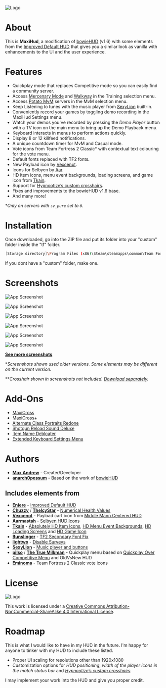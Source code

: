 ![Logo](https://images.gamebanana.com/img/ss/mods/67b9b9277bf51.jpg)

# About

This is **MaxiHud**, a modification of [bowieHUD](https://gamebanana.com/mods/432539) (v1.6) with some elements from the [Improved Default HUD](https://gamebanana.com/mods/26482) that gives you a similar look as vanilla with enhancements to the UI and the user experience.

# Features

- Quickplay mode that replaces Competitive mode so you can easily find a community server.
- Access [Mercenary Mode](https://steamcommunity.com/sharedfiles/filedetails/?id=3325521784) and [Walkway](https://gamebanana.com/mods/74812) in the Training selection menu.
- Access [Potato MvM](https://potato.tf/) servers in the MvM selection menu.
- Keep Listening to tunes with the music player from [SexyLion](https://gamebanana.com/members/1749671) built-in.
- Conveniently record your games by toggling demo recording in the MaxiHud Settings menu.
- Watch your demos you've recorded by pressing the *Demo Player* button with a TV icon on the main menu to bring up the Demo Playback menu.
- Keyboard interacts in menus to perform actions quickly.
- Display 8 or 12 killfeed notifications.
- A unique countdown timer for MvM and Casual mode.
- Vote icons from Team Fortress 2 Classic* with contextual text colouring for the vote menu.
- Default fonts replaced with TF2 fonts.
- New Payload icon by [Vexcenot](https://gamebanana.com/members/2134385).
- Icons for Selbyen by [Aar](https://gamebanana.com/members/1592670).
- HD item icons, menu event backgrounds, loading screens, and game icon from [Tkain](https://gamebanana.com/members/1582147).
- Support for [Hypnootize’s custom crosshairs](https://github.com/Hypnootize/TF2-HUD-Crosshairs).
- Fixes and improvements to the bowieHUD v1.6 base.
- And many more!

**Only on servers with `sv_pure` set to `0`.*

# Installation

Once downloaded, go into the ZIP file and put its folder into your "custom" folder inside the "tf" folder.

```bash
[Storage directory]\Program Files (x86)\Steam\steamapps\common\Team Fortress 2\tf\custom
```

If you dont have a "custom" folder, make one.
    
# Screenshots

![App Screenshot](https://images.gamebanana.com/img/ss/mods/6613d62a58513.jpg)

![App Screenshot](https://images.gamebanana.com/img/ss/mods/65e4b6c131255.jpg)

![App Screenshot](https://images.gamebanana.com/img/ss/mods/65e4b6c18f00d.jpg)

![App Screenshot](https://images.gamebanana.com/img/ss/mods/65e4b6c23036a.jpg)

![App Screenshot](https://images.gamebanana.com/img/ss/mods/6634dc2acdd31.jpg)

![App Screenshot](https://images.gamebanana.com/img/ss/mods/6634dc2b1678e.jpg)

[**See more screenshots**](https://mega.nz/folder/3NxT3Dbb#mwdmx-_jfkCHRe1LDz_cQQ)

**Screenshots shown used older versions. Some elements may be different on the current version.*

***Crosshair shown in screenshots not included. [Download separately](https://gamebanana.com/mods/467250).*

# Add-Ons

- [MaxiCross](https://gamebanana.com/mods/467250)
- [MaxiCross+](https://gamebanana.com/mods/511274)
- [Alternate Class Portraits Redone](https://gamebanana.com/mods/472874)
- [Shotgun Reload Sound Deluxe](https://gamebanana.com/mods/515390)
- [Item Name Debloater](https://gamebanana.com/mods/560676)
- [Extended Keyboard Settings Menu](https://gamebanana.com/mods/528934)

# Authors

- [**Max Andrew**](https://github.com/maxiandrew) - Creater/Developer
- [**anarch0possum**](https://gamebanana.com/members/2124438) - Based on the work of [bowieHUD](https://gamebanana.com/mods/432539)

## Includes elements from
- [**Eniere**](https://steamcommunity.com/id/eniere/) - [Improved Default HUD](https://gamebanana.com/mods/26482)
- [**Chuzzy**](https://gamebanana.com/members/1329795) / [**TheIcyStar**](https://gamebanana.com/members/1367671) - [Numerical Health Values](https://gamebanana.com/mods/26718)
- [**Vexcenot**](https://github.com/Vexcenot) - Payload cart icon from [Middle Mann Centered HUD](https://github.com/Vexcenot/-middle-mann)
- [**Aarmastah**](https://gamebanana.com/members/1592670) - [Selbyen HUD Icons](https://gamebanana.com/mods/459755)
- [**Tkain**](https://gamebanana.com/members/1582147) - [Absolutely HD Item Icons](https://gamebanana.com/mods/316151), [HD Menu Event Backgrounds](https://gamebanana.com/mods/406953), [HD Loading Screens](https://gamebanana.com/mods/285046) and [HD Game Icon](https://gamebanana.com/mods/370615)
- [**Bunslinger**](https://gamebanana.com/members/1428879) - [TF2 Secondary Font Fix](https://gamebanana.com/mods/466197)
- [**lightwo**](https://gamebanana.com/members/1924200) - [Disable Surveys](https://gamebanana.com/mods/390865)
- [**SexyLion**](https://gamebanana.com/members/1749671) - [Music player and buttons](https://gamebanana.com/mods/576607)
- [**pilso**](https://gamebanana.com/members/1664112) / [**The True Milkman**](https://gamebanana.com/members/2286260) - Quickplay menu based on [Quickplay Over Competitive Menu](https://gamebanana.com/mods/546791) and OldVsNew HUD
- [**Eminoma**](https://tf2classic.com/) - Team Fortress 2 Classic vote icons

# License

![Logo](https://i.creativecommons.org/l/by-nc-sa/4.0/88x31.png)

This work is licensed under a [Creative Commons Attribution-NonCommercial-ShareAlike 4.0 International License](creativecommons.org/licenses/by-nc-sa/4.0/).

# Roadmap

This is what I would like to have in my HUD in the future. I'm happy for anyone to tinker with my HUD to include these listed.

- Proper UI scaling for resolutions other than 1920x1080
- Customization options for *HUD positioning*, *width of the player icons in the match status bar* and *[Hypnootize’s custom crosshairs](https://github.com/Hypnootize/TF2-HUD-Crosshairs)*

I may implement your work into the HUD and give you proper credit.